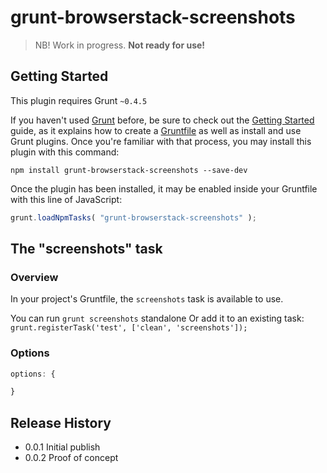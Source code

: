 # grunt-browserstack-screenshots

> NB! Work in progress. **Not ready for use!**

## Getting Started
This plugin requires Grunt `~0.4.5`

If you haven't used [Grunt](http://gruntjs.com/) before, be sure to check out the [Getting Started](http://gruntjs.com/getting-started) guide, as it explains how to create a [Gruntfile](http://gruntjs.com/sample-gruntfile) as well as install and use Grunt plugins. Once you're familiar with that process, you may install this plugin with this command:

```shell
npm install grunt-browserstack-screenshots --save-dev
```

Once the plugin has been installed, it may be enabled inside your Gruntfile with this line of JavaScript:

```js
grunt.loadNpmTasks( "grunt-browserstack-screenshots" );
```

## The "screenshots" task

### Overview
In your project's Gruntfile, the `screenshots` task is available to use.

You can run `grunt screenshots` standalone
Or add it to an existing task: `grunt.registerTask('test', ['clean', 'screenshots']);`

### Options

```javascript
options: {

}
```

## Release History
- 0.0.1 Initial publish
- 0.0.2 Proof of concept